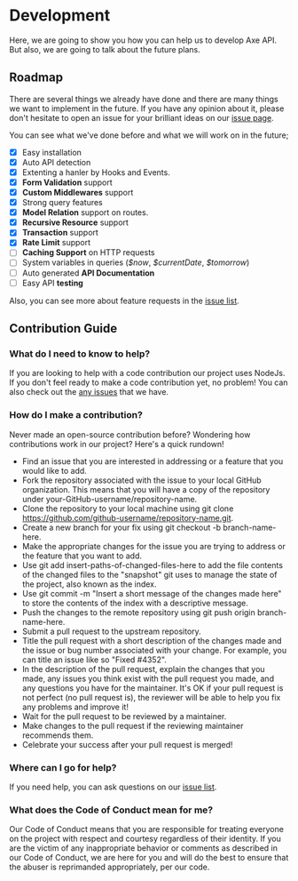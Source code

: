 # Development

Here, we are going to show you how you can help us to develop Axe API. But also, we are going to talk about the future plans.

## Roadmap

There are several things we already have done and there are many things we want to implement in the future. If you have any opinion about it, please don't hesitate to open an issue for your brilliant ideas on our [issue page](https://github.com/axe-api/axe-api/issues).

You can see what we've done before and what we will work on in the future;

- [x] Easy installation
- [x] Auto API detection
- [x] Extenting a hanler by Hooks and Events.
- [x] **Form Validation** support
- [x] **Custom Middlewares** support
- [x] Strong query features
- [x] **Model Relation** support on routes.
- [x] **Recursive Resource** support
- [x] **Transaction** support
- [x] **Rate Limit** support
- [ ] **Caching Support** on HTTP requests
- [ ] System variables in queries (_\$now_, _\$currentDate_, _\$tomorrow_)
- [ ] Auto generated **API Documentation**
- [ ] Easy API **testing**

Also, you can see more about feature requests in the [issue list](https://github.com/axe-api/axe-api/issues?q=is%3Aopen+is%3Aissue+label%3Aenhancement).

## Contribution Guide

### What do I need to know to help?

If you are looking to help with a code contribution our project uses NodeJs. If you don't feel ready to make a code contribution yet, no problem! You can also check out the [any issues](https://github.com/axe-api/axe-api/issues) that we have.

### How do I make a contribution?

Never made an open-source contribution before? Wondering how contributions work in our project? Here's a quick rundown!

- Find an issue that you are interested in addressing or a feature that you would like to add.
- Fork the repository associated with the issue to your local GitHub organization. This means that you will have a copy of the repository under your-GitHub-username/repository-name.
- Clone the repository to your local machine using git clone https://github.com/github-username/repository-name.git.
- Create a new branch for your fix using git checkout -b branch-name-here.
- Make the appropriate changes for the issue you are trying to address or the feature that you want to add.
- Use git add insert-paths-of-changed-files-here to add the file contents of the changed files to the "snapshot" git uses to manage the state of the project, also known as the index.
- Use git commit -m "Insert a short message of the changes made here" to store the contents of the index with a descriptive message.
- Push the changes to the remote repository using git push origin branch-name-here.
- Submit a pull request to the upstream repository.
- Title the pull request with a short description of the changes made and the issue or bug number associated with your change. For example, you can title an issue like so "Fixed #4352".
- In the description of the pull request, explain the changes that you made, any issues you think exist with the pull request you made, and any questions you have for the maintainer. It's OK if your pull request is not perfect (no pull request is), the reviewer will be able to help you fix any problems and improve it!
- Wait for the pull request to be reviewed by a maintainer.
- Make changes to the pull request if the reviewing maintainer recommends them.
- Celebrate your success after your pull request is merged!

### Where can I go for help?

If you need help, you can ask questions on our [issue list](https://github.com/axe-api/axe-api/issues).

### What does the Code of Conduct mean for me?

Our Code of Conduct means that you are responsible for treating everyone on the project with respect and courtesy regardless of their identity. If you are the victim of any inappropriate behavior or comments as described in our Code of Conduct, we are here for you and will do the best to ensure that the abuser is reprimanded appropriately, per our code.

<style>
.contains-task-list LI
{
  list-style-type: none;
}
</style>
